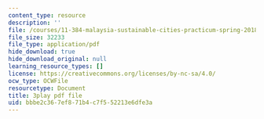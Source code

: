 ```yaml
---
content_type: resource
description: ''
file: /courses/11-384-malaysia-sustainable-cities-practicum-spring-2018/bbbe2c367ef871b4c7f552213e6dfe3a_hP9FIMolHEA.pdf
file_size: 32233
file_type: application/pdf
hide_download: true
hide_download_original: null
learning_resource_types: []
license: https://creativecommons.org/licenses/by-nc-sa/4.0/
ocw_type: OCWFile
resourcetype: Document
title: 3play pdf file
uid: bbbe2c36-7ef8-71b4-c7f5-52213e6dfe3a
---
```

